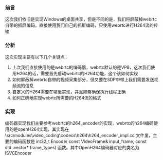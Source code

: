 ### 前言

这次我们依旧是实现Windows的桌面共享，但是不同的是，我们将屏蔽掉webrtc自带的抓屏编码，直接使用我们自己的抓屏编码，只使用webrtc进行H264流的传输

### 分析

这次实现主要有以下几个关键点：
1. 上次我们直接使用的是webrtc的编码器，webrtc默认的是VP8，这次我们使用H264的话，需要首先启动webrtc的H264功能，这个该如何实现
2. 如何屏蔽掉webrtc自带的视频采集部分，但又要在SDP中带上我们需要发送视频流的信息
3. 自定义的H264需要在哪里实现，并且能够确保执行线程正确
4. 如何正确地实现webrtc所需要的H264流的格式

### 实现

编码器实现我们主要参考webrtc的h264_encoder的实现，webrtc的h264编码使用的是openH264实现，其实现在 \src\modules\video_coding\codecs\h264\h264_encoder_impl.cc 文件里，主要的编码函数是 int32_t Encode( const VideoFrame& input_frame, const std::vector<VideoFrameType>* frame_types) 函数。其中OpenH264编码器对应的类名为ISVCEncoder
